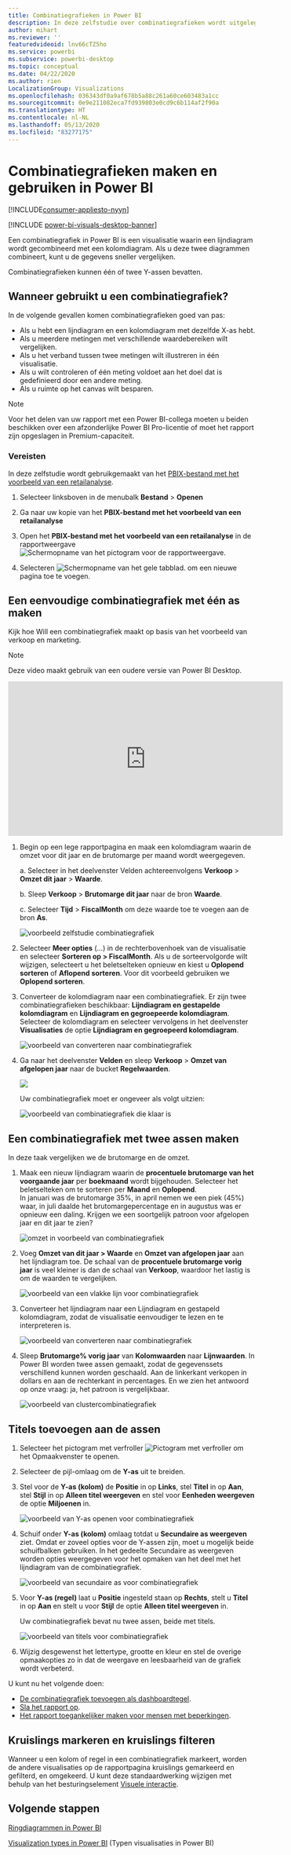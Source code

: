 ```yaml
---
title: Combinatiegrafieken in Power BI
description: In deze zelfstudie over combinatiegrafieken wordt uitgelegd wanneer u ze kunt gebruiken en hoe u in Power BI-service en Power BI Desktop kunt bouwen.
author: mihart
ms.reviewer: ''
featuredvideoid: lnv66cTZ5ho
ms.service: powerbi
ms.subservice: powerbi-desktop
ms.topic: conceptual
ms.date: 04/22/2020
ms.author: rien
LocalizationGroup: Visualizations
ms.openlocfilehash: 036343df0a9af678b5a88c261a60ce603483a1cc
ms.sourcegitcommit: 0e9e211082eca7fd939803e0cd9c6b114af2f90a
ms.translationtype: HT
ms.contentlocale: nl-NL
ms.lasthandoff: 05/13/2020
ms.locfileid: "83277175"
---
```

# <a name="create-and-use-combo-charts-in-power-bi"></a>Combinatiegrafieken maken en gebruiken in Power BI

[!INCLUDE[consumer-appliesto-nyyn](../includes/consumer-appliesto-nyyn.md)]

[!INCLUDE [power-bi-visuals-desktop-banner](../includes/power-bi-visuals-desktop-banner.md)]

Een combinatiegrafiek in Power BI is een visualisatie waarin een lijndiagram wordt gecombineerd met een kolomdiagram. Als u deze twee diagrammen combineert, kunt u de gegevens sneller vergelijken.

Combinatiegrafieken kunnen één of twee Y-assen bevatten.

## <a name="when-to-use-a-combo-chart"></a>Wanneer gebruikt u een combinatiegrafiek?
In de volgende gevallen komen combinatiegrafieken goed van pas:

* Als u hebt een lijndiagram en een kolomdiagram met dezelfde X-as hebt.
* Als u meerdere metingen met verschillende waardebereiken wilt vergelijken.
* Als u het verband tussen twee metingen wilt illustreren in één visualisatie.
* Als u wilt controleren of één meting voldoet aan het doel dat is gedefinieerd door een andere meting.
* Als u ruimte op het canvas wilt besparen.

> [!NOTE]
> Voor het delen van uw rapport met een Power BI-collega moeten u beiden beschikken over een afzonderlijke Power BI Pro-licentie of moet het rapport zijn opgeslagen in Premium-capaciteit.

### <a name="prerequisites"></a>Vereisten
In deze zelfstudie wordt gebruikgemaakt van het [PBIX-bestand met het voorbeeld van een retailanalyse](https://download.microsoft.com/download/9/6/D/96DDC2FF-2568-491D-AAFA-AFDD6F763AE3/Retail%20Analysis%20Sample%20PBIX.pbix).

1. Selecteer linksboven in de menubalk **Bestand** > **Openen**
   
2. Ga naar uw kopie van het **PBIX-bestand met het voorbeeld van een retailanalyse**

1. Open het **PBIX-bestand met het voorbeeld van een retailanalyse** in de rapportweergave ![Schermopname van het pictogram voor de rapportweergave.](media/power-bi-visualization-kpi/power-bi-report-view.png)

1. Selecteren ![Schermopname van het gele tabblad.](media/power-bi-visualization-kpi/power-bi-yellow-tab.png) om een nieuwe pagina toe te voegen.



## <a name="create-a-basic-single-axis-combo-chart"></a>Een eenvoudige combinatiegrafiek met één as maken
Kijk hoe Will een combinatiegrafiek maakt op basis van het voorbeeld van verkoop en marketing.
   > [!NOTE]
   > Deze video maakt gebruik van een oudere versie van Power BI Desktop.
   > 
   > 
<iframe width="560" height="315" src="https://www.youtube.com/embed/lnv66cTZ5ho?list=PL1N57mwBHtN0JFoKSR0n-tBkUJHeMP2cP" frameborder="0" allowfullscreen></iframe>  

<a name="create"></a>

1. Begin op een lege rapportpagina en maak een kolomdiagram waarin de omzet voor dit jaar en de brutomarge per maand wordt weergegeven.

    a.  Selecteer in het deelvenster Velden achtereenvolgens **Verkoop** \> **Omzet dit jaar** > **Waarde**.

    b.  Sleep **Verkoop** \> **Brutomarge dit jaar** naar de bron **Waarde**.

    c. Selecteer **Tijd** \> **FiscalMonth** om deze waarde toe te voegen aan de bron **As**.

    ![voorbeeld zelfstudie combinatiegrafiek](media/power-bi-visualization-combo-chart/combotutorial1new.png)
5. Selecteer **Meer opties** (...) in de rechterbovenhoek van de visualisatie en selecteer **Sorteren op > FiscalMonth**. Als u de sorteervolgorde wilt wijzigen, selecteert u het beletselteken opnieuw en kiest u **Oplopend sorteren** of **Aflopend sorteren**. Voor dit voorbeeld gebruiken we **Oplopend sorteren**.

6. Converteer de kolomdiagram naar een combinatiegrafiek. Er zijn twee combinatiegrafieken beschikbaar: **Lijndiagram en gestapelde kolomdiagram** en **Lijndiagram en gegroepeerde kolomdiagram**. Selecteer de kolomdiagram en selecteer vervolgens in het deelvenster **Visualisaties** de optie **Lijndiagram en gegroepeerd kolomdiagram**.

    ![voorbeeld van converteren naar combinatiegrafiek](media/power-bi-visualization-combo-chart/converttocombo-new2.png)
7. Ga naar het deelvenster **Velden** en sleep **Verkoop** \> **Omzet van afgelopen jaar** naar de bucket **Regelwaarden**.

   ![](media/power-bi-visualization-combo-chart/linevaluebucket.png)

   Uw combinatiegrafiek moet er ongeveer als volgt uitzien:

   ![voorbeeld van combinatiegrafiek die klaar is](media/power-bi-visualization-combo-chart/combochartdone-new.png)

## <a name="create-a-combo-chart-with-two-axes"></a>Een combinatiegrafiek met twee assen maken
In deze taak vergelijken we de brutomarge en de omzet.

1. Maak een nieuw lijndiagram waarin de **procentuele brutomarge van het voorgaande jaar** per **boekmaand** wordt bijgehouden. Selecteer het beletselteken om te sorteren per **Maand** en **Oplopend**.  
In januari was de brutomarge 35%, in april nemen we een piek (45%) waar, in juli daalde het brutomargepercentage en in augustus was er opnieuw een daling. Krijgen we een soortgelijk patroon voor afgelopen jaar en dit jaar te zien?

   ![omzet in voorbeeld van combinatiegrafiek](media/power-bi-visualization-combo-chart/combo1-new.png)
2. Voeg **Omzet van dit jaar > Waarde** en **Omzet van afgelopen jaar** aan het lijndiagram toe. De schaal van de **procentuele brutomarge vorig jaar** is veel kleiner is dan de schaal van **Verkoop**, waardoor het lastig is om de waarden te vergelijken.      

   ![voorbeeld van een vlakke lijn voor combinatiegrafiek](media/power-bi-visualization-combo-chart/flatline-new.png)
3. Converteer het lijndiagram naar een Lijndiagram en gestapeld kolomdiagram, zodat de visualisatie eenvoudiger te lezen en te interpreteren is.

   ![voorbeeld van converteren naar combinatiegrafiek](media/power-bi-visualization-combo-chart/converttocombo-new.png)

4. Sleep **Brutomarge% vorig jaar** van **Kolomwaarden** naar **Lijnwaarden**. In Power BI worden twee assen gemaakt, zodat de gegevenssets verschillend kunnen worden geschaald. Aan de linkerkant verkopen in dollars en aan de rechterkant in percentages. En we zien het antwoord op onze vraag: ja, het patroon is vergelijkbaar.

   ![voorbeeld van clustercombinatiegrafiek](media/power-bi-visualization-combo-chart/power-bi-clustered-combo.png)    

## <a name="add-titles-to-the-axes"></a>Titels toevoegen aan de assen
1. Selecteer het pictogram met verfroller ![Pictogram met verfroller](media/power-bi-visualization-combo-chart/power-bi-paintroller.png) om het Opmaakvenster te openen.
1. Selecteer de pijl-omlaag om de **Y-as** uit te breiden.
1. Stel voor de **Y-as (kolom)** de **Positie** in op **Links**, stel **Titel** in op **Aan**, stel **Stijl** in op **Alleen titel weergeven** en stel voor **Eenheden weergeven** de optie **Miljoenen** in.

   ![voorbeeld van Y-as openen voor combinatiegrafiek](media/power-bi-visualization-combo-chart/power-bi-open-y.png)
4. Schuif onder **Y-as (kolom)** omlaag totdat u **Secundaire as weergeven** ziet. Omdat er zoveel opties voor de Y-assen zijn, moet u mogelijk beide schuifbalken gebruiken. In het gedeelte Secundaire as weergeven worden opties weergegeven voor het opmaken van het deel met het lijndiagram van de combinatiegrafiek.

   ![voorbeeld van secundaire as voor combinatiegrafiek](media/power-bi-visualization-combo-chart/power-bi-secondary.png)
5. Voor **Y-as (regel)** laat u **Positie** ingesteld staan op **Rechts**, stelt u **Titel** in op **Aan** en stelt u voor **Stijl** de optie **Alleen titel weergeven** in.

   Uw combinatiegrafiek bevat nu twee assen, beide met titels.

   ![voorbeeld van titels voor combinatiegrafiek](media/power-bi-visualization-combo-chart/power-bi-2-titles.png)

6. Wijzig desgewenst het lettertype, grootte en kleur en stel de overige opmaakopties zo in dat de weergave en leesbaarheid van de grafiek wordt verbeterd.

U kunt nu het volgende doen:

* [De combinatiegrafiek toevoegen als dashboardtegel](../create-reports/service-dashboard-tiles.md).
* [Sla het rapport op](../create-reports/service-report-save.md).
* [Het rapport toegankelijker maken voor mensen met beperkingen](../desktop-accessibility.md).

## <a name="cross-highlighting-and-cross-filtering"></a>Kruislings markeren en kruislings filteren

Wanneer u een kolom of regel in een combinatiegrafiek markeert, worden de andere visualisaties op de rapportpagina kruislings gemarkeerd en gefilterd, en omgekeerd. U kunt deze standaardwerking wijzigen met behulp van het besturingselement [Visuele interactie](../create-reports/service-reports-visual-interactions.md).

## <a name="next-steps"></a>Volgende stappen

[Ringdiagrammen in Power BI](power-bi-visualization-doughnut-charts.md)

[Visualization types in Power BI](power-bi-visualization-types-for-reports-and-q-and-a.md) (Typen visualisaties in Power BI)



